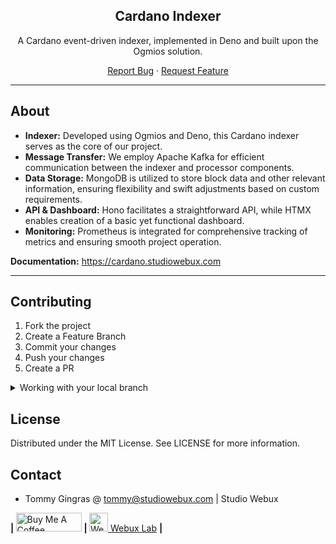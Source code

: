 <div align="center">

<h2>Cardano Indexer</h2>

<p>A Cardano event-driven indexer, implemented in Deno and built upon the Ogmios solution.</p>

<p align="center">
  <a href="https://github.com/studiowebux/cardano-indexer/issues">Report Bug</a>
  ·
  <a href="https://github.com/studiowebux/cardano-indexer/issues">Request Feature</a>
</p>
</div>

---

## About

- **Indexer:** Developed using Ogmios and Deno, this Cardano indexer serves as the core of our project.
- **Message Transfer:** We employ Apache Kafka for efficient communication between the indexer and processor components.
- **Data Storage:** MongoDB is utilized to store block data and other relevant information, ensuring flexibility and swift adjustments based on custom requirements.
- **API & Dashboard:** Hono facilitates a straightforward API, while HTMX enables creation of a basic yet functional dashboard.
- **Monitoring:** Prometheus is integrated for comprehensive tracking of metrics and ensuring smooth project operation.

**Documentation:** https://cardano.studiowebux.com

---

## Contributing

1. Fork the project
2. Create a Feature Branch
3. Commit your changes
4. Push your changes
5. Create a PR

<details>
<summary>Working with your local branch</summary>

**Branch Checkout:**

```bash
git checkout -b <feature|fix|release|chore|hotfix>/prefix-name
```

> Your branch name must starts with [feature|fix|release|chore|hotfix] and use a / before the name;
> Use hyphens as separator;
> The prefix correspond to your Kanban tool id (e.g. abc-123)

**Keep your branch synced:**

```bash
git fetch origin
git rebase origin/master
```

**Commit your changes:**

```bash
git add .
git commit -m "<feat|ci|test|docs|build|chore|style|refactor|perf|BREAKING CHANGE>: commit message"
```

> Follow this convention commitlint for your commit message structure

**Push your changes:**

```bash
git push origin <feature|fix|release|chore|hotfix>/prefix-name
```

**Examples:**

```bash
git checkout -b release/v1.15.5
git checkout -b feature/abc-123-something-awesome
git checkout -b hotfix/abc-432-something-bad-to-fix
```

```bash
git commit -m "docs: added awesome documentation"
git commit -m "feat: added new feature"
git commit -m "test: added tests"
```

</details>

## License

Distributed under the MIT License. See LICENSE for more information.

## Contact

- Tommy Gingras @ tommy@studiowebux.com | Studio Webux

<div>
<b> | </b>
<a href="https://www.buymeacoffee.com/studiowebux" target="_blank"
      ><img
        src="https://cdn.buymeacoffee.com/buttons/v2/default-yellow.png"
        alt="Buy Me A Coffee"
        style="height: 30px !important; width: 105px !important"
        height="30"
        width="105"
/></a>
<b> | </b>
<a href="https://webuxlab.com" target="_blank"
      ><img
        src="https://webuxlab-static.s3.ca-central-1.amazonaws.com/logoAmpoule.svg"
        alt="Webux Logo"
        style="height: 30px !important"
        height="30"
/> Webux Lab</a>
<b> | </b>
</div>
